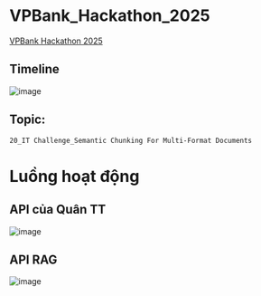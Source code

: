 # VPBank_Hackathon_2025
[VPBank Hackathon 2025](https://tuyendung.vpbank.com.vn/landing/VPBankTechnologyHackathon2025.html)
## Timeline
![image](https://github.com/user-attachments/assets/846a836b-2140-4042-ab48-4f5440d05cb0)

## Topic: 
`20_IT Challenge_Semantic Chunking For Multi-Format Documents`

# Luồng hoạt động
## API của Quân TT
![image](https://github.com/user-attachments/assets/2261bfb8-da08-4ab8-9ff1-b701f3e69090)

## API RAG
![image](https://github.com/user-attachments/assets/f2eb1721-d094-46db-a69a-dc515a18f668)

